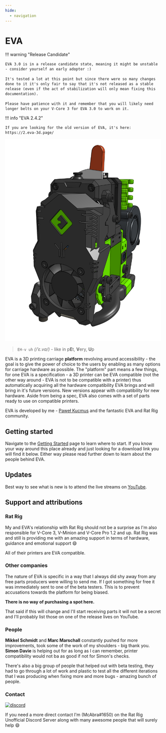 ```yaml
---
hide:
  - navigation
---
```


# EVA

!!! warning "Release Candidate"

    EVA 3.0 is in a release candidate state, meaning it might be unstable - consider yourself an early adopter :)

    It's tested a lot at this point but since there were so many changes done to it it's only fair to say that it's not released as a stable release (even if the act of stabilization will only mean fixing this documentation).

    Please have patience with it and remember that you will likely need longer belts on your V-Core 3 for EVA 3.0 to work on it.

!!! info "EVA 2.4.2"

    If you are looking for the old version of EVA, it's here: https://2.eva-3d.page/

![](assets/EVA_MAIN.png)

> `EH-v uh` *(/ˈɛ.va/)* - like in p<b>E</b>t, <b>V</b>ery, <b>U</b>p 

EVA is a 3D printing carriage **platform** revolving around accessibility - the goal is to give the power of choice to the users by enabling as many options for carriage hardware as possible. The "platform" part means a few things, for one EVA is a specification - a 3D printer can be EVA compatible (not the other way around - EVA is not to be compatible with a printer) thus automatically acquiring all the hardware compatibility EVA brings and will bring in it's future versions. New versions appear with compatibility for new hardware. Aside from being a spec, EVA also comes with a set of parts ready to use on compatible printers.

EVA is developed by me - [Paweł Kucmus](https://github.com/pkucmus) and the fantastic EVA and Rat Rig community.

## Getting started

Navigate to the [Getting Started](/getting_started) page to learn where to start. If you know your way around this place already and just looking for a download link you will find it below. Either way please read further down to learn about the people behind EVA.

## Updates

Best way to see what is new is to attend the live streams on [YouTube](https://www.youtube.com/channel/UCkbho7PSaXQlU6l5Vt3wfKA).

## Support and attributions

### Rat Rig

My and EVA's relationship with Rat Rig should not be a surprise as I'm also responsible for V-Core 3, V-Minion and V-Core Pro 1.2 and up. 
Rat Rig was and still is providing me with an amazing support in terms of hardware, guidance and emotional support :smile:

All of their printers are EVA compatible.

### Other companies

The nature of EVA is specific in a way that I always did shy away from any free parts producers were willing to send me. If I got something for free it was immediately sent to one of the beta testers. This is to prevent accusations towards the platform for being biased. 

**There is no way of purchasing a spot here.**

That said if this will change and I'll start receiving parts it will not be a secret and I'll probably list those on one of the release lives on YouTube.

### People

**Mikkel Schmidt** and **Marc Marschall** constantly pushed for more improvements, took some of the work of my shoulders - big thank you. **Simon Davie** is helping out for as long as I can remember, printer compatibility would not ba as good if not for Simon's checks. 

There's also a big group of people that helped out with beta testing, they had to go through a lot of work and plastic to test all the different iterations that I was producing when fixing more and more bugs - amazing bunch of people.

### Contact

<a href="http://discord.gg/ratrig" target="_blank" rel="noopener noreferrer">
    <img src="https://img.shields.io/discord/582187371529764864?color=%235865F2&label=discord&logo=discord&logoColor=white&style=for-the-badge" alt="discord"/>
</a>

If you need a more direct contact I'm (McAbra#1650) on the Rat Rig Unofficial Discord Server along with many awesome people that will surely help 😄
